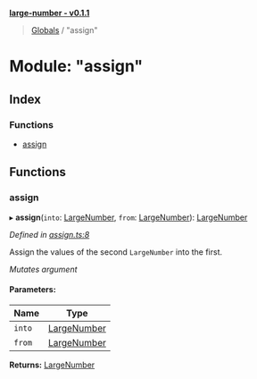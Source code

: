 **[large-number - v0.1.1](../README.md)**

> [Globals](../globals.md) / "assign"

# Module: "assign"

## Index

### Functions

* [assign](_assign_.md#assign)

## Functions

### assign

▸ **assign**(`into`: [LargeNumber](../interfaces/_types_.largenumber.md), `from`: [LargeNumber](../interfaces/_types_.largenumber.md)): [LargeNumber](../interfaces/_types_.largenumber.md)

*Defined in [assign.ts:8](https://github.com/zimmed/large-number/blob/08a74e5/src/assign.ts#L8)*

Assign the values of the second `LargeNumber` into the first.

*Mutates argument*

#### Parameters:

Name | Type |
------ | ------ |
`into` | [LargeNumber](../interfaces/_types_.largenumber.md) |
`from` | [LargeNumber](../interfaces/_types_.largenumber.md) |

**Returns:** [LargeNumber](../interfaces/_types_.largenumber.md)
